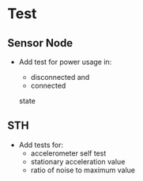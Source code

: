 # Test

## Sensor Node

- Add test for power usage in:
  - disconnected and
  - connected

  state

## STH

- Add tests for:
  - accelerometer self test
  - stationary acceleration value
  - ratio of noise to maximum value
